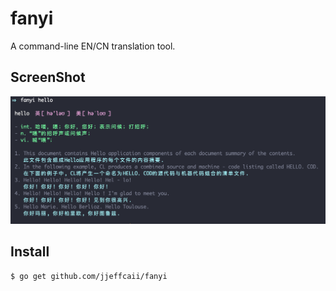 # fanyi
A command-line EN/CN translation tool.

## ScreenShot
![ScreenShot](./screen_shot.png)

## Install
``` bash
$ go get github.com/jjeffcaii/fanyi
```
